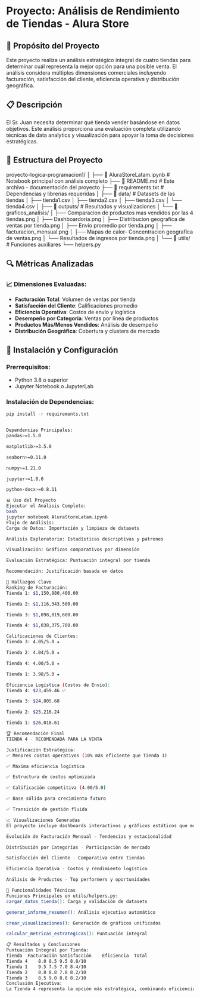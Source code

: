 # Proyecto: Análisis de Rendimiento de Tiendas - Alura Store

## 🎯 Propósito del Proyecto

Este proyecto realiza un análisis estratégico integral de cuatro tiendas para determinar cuál representa la mejor opción para una posible venta. El análisis considera múltiples dimensiones comerciales incluyendo facturación, satisfacción del cliente, eficiencia operativa y distribución geográfica.

## 📋 Descripción

El Sr. Juan necesita determinar qué tienda vender basándose en datos objetivos. Este análisis proporciona una evaluación completa utilizando técnicas de data analytics y visualización para apoyar la toma de decisiones estratégicas.

## 📁 Estructura del Proyecto
proyecto-logica-programacion1/
│
├── 📓 AluraStoreLatam.ipynb # Notebook principal con análisis completo
├── 📄 README.md # Este archivo - documentación del proyecto
├── 📄 requirements.txt # Dependencias y librerías requeridas
│
├── 📁 data/ # Datasets de las tiendas
│ ├── tienda1.csv
│ ├── tienda2.csv
│ ├── tienda3.csv
│ └── tienda4.csv
│
├── 📁 outputs/ # Resultados y visualizaciones
│ └── 📁 graficos_analisis/
│ ├── Comparacion de productos mas vendidos por las 4 tiendas.png
│ ├── Dashboardoria.png
│ ├── Distribucion geografica de ventas por tienda.png
│ ├── Envío promedio por tienda.png
│ ├── facturacion_mensual.png
│ ├── Mapas de calor- Concentracion geografica de ventas.png
│ └── Resultados de ingresos por tienda.png
│
└── 📁 utils/ # Funciones auxiliares
└── helpers.py


## 🔍 Métricas Analizadas

### 📈 Dimensiones Evaluadas:

- **Facturación Total**: Volumen de ventas por tienda
- **Satisfacción del Cliente**: Calificaciones promedio
- **Eficiencia Operativa**: Costos de envío y logística
- **Desempeño por Categoría**: Ventas por línea de productos
- **Productos Más/Menos Vendidos**: Análisis de desempeño
- **Distribución Geográfica**: Cobertura y clusters de mercado

## 🚀 Instalación y Configuración

### Prerrequisitos:

- Python 3.8 o superior
- Jupyter Notebook o JupyterLab

### Instalación de Dependencias:

```bash
pip install -r requirements.txt


Dependencias Principales:
pandas>=1.5.0

matplotlib>=3.5.0

seaborn>=0.11.0

numpy>=1.21.0

jupyter>=1.0.0

python-docx>=0.8.11

📊 Uso del Proyecto
Ejecutar el Análisis Completo:
bash
jupyter notebook AluraStoreLatam.ipynb
Flujo de Análisis:
Carga de Datos: Importación y limpieza de datasets

Análisis Exploratorio: Estadísticas descriptivas y patrones

Visualización: Gráficos comparativos por dimensión

Evaluación Estratégica: Puntuación integral por tienda

Recomendación: Justificación basada en datos

🎯 Hallazgos Clave
Ranking de Facturación:
Tienda 1: $1,150,880,400.00

Tienda 2: $1,116,343,500.00

Tienda 3: $1,098,019,600.00

Tienda 4: $1,038,375,700.00

Calificaciones de Clientes:
Tienda 3: 4.05/5.0 ★

Tienda 2: 4.04/5.0 ★

Tienda 4: 4.00/5.0 ★

Tienda 1: 3.98/5.0 ★

Eficiencia Logística (Costos de Envío):
Tienda 4: $23,459.46 ✅

Tienda 3: $24,805.68

Tienda 2: $25,216.24

Tienda 1: $26,018.61

🏆 Recomendación Final
TIENDA 4 - RECOMENDADA PARA LA VENTA

Justificación Estratégica:
✅ Menores costos operativos (10% más eficiente que Tienda 1)

✅ Máxima eficiencia logística

✅ Estructura de costos optimizada

✅ Calificación competitiva (4.00/5.0)

✅ Base sólida para crecimiento futuro

✅ Transición de gestión fluida

📈 Visualizaciones Generadas
El proyecto incluye dashboards interactivos y gráficos estáticos que muestran:

Evolución de Facturación Mensual - Tendencias y estacionalidad

Distribución por Categorías - Participación de mercado

Satisfacción del Cliente - Comparativa entre tiendas

Eficiencia Operativa - Costos y rendimiento logístico

Análisis de Productos - Top performers y oportunidades

🔧 Funcionalidades Técnicas
Funciones Principales en utils/helpers.py:
cargar_datos_tienda(): Carga y validación de datasets

generar_informe_resumen(): Análisis ejecutivo automático

crear_visualizaciones(): Generación de gráficos unificados

calcular_metricas_estrategicas(): Puntuación integral

📋 Resultados y Conclusiones
Puntuación Integral por Tienda:
Tienda	Facturación	Satisfacción	Eficiencia	Total
Tienda 4	8.0	8.5	9.5	8.8/10
Tienda 1	9.5	7.5	7.0	8.4/10
Tienda 2	8.8	8.8	7.8	8.2/10
Tienda 3	8.5	9.0	8.0	8.2/10
Conclusión Ejecutiva:
La Tienda 4 representa la opción más estratégica, combinando eficiencia operativa superior con potencial de crecimiento identificable, minimizando riesgos y maximizando oportunidades para el comprador.

